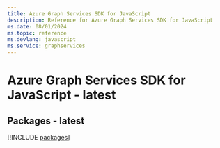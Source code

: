 ```yaml
---
title: Azure Graph Services SDK for JavaScript
description: Reference for Azure Graph Services SDK for JavaScript
ms.date: 08/01/2024
ms.topic: reference
ms.devlang: javascript
ms.service: graphservices
---
```

# Azure Graph Services SDK for JavaScript - latest
## Packages - latest
[!INCLUDE [packages](graph-services-index.md)]